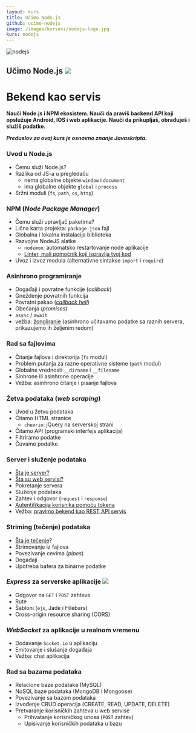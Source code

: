 ```yaml
---
layout: kurs
title: Učimo Node.js
github: ucimo-nodejs
image: /images/kursevi/nodejs-logo.jpg
kurs: nodejs
---
```


![nodejs]({{page.image}})

## Učimo Node.js [<img src="/images/ui/ikonice/github.svg" class="ikonica-veca">](https://github.com/skolakoda/ucimo-nodejs)

# Bekend kao servis

**Nauči Node.js i NPM ekosistem. Nauči da praviš backend API koji opslužuje Android, IOS i web aplikacije. Nauči da prikupljaš, obrađuješ i služiš podatke.**

***Preduslov za ovaj kurs je osnovno znanje Javaskripta.***

<!-- <a href="/kursevi/prijava?kurs=3" class="btn float-right">Prijavi se</a> -->

<!-- https://scotch.io/tutorials/building-and-securing-a-modern-backend-api -->

### Uvod u Node.js
- Čemu služi Node.js?
- Razlika od JS-a u pregledaču
  - nema globalne objekte `window` i `document`
  - ima globalne objekte `global` i `process`
- Sržni moduli (`fs`, `path`, `os`, `http`)

### NPM (*Node Package Manager*)
- Čemu služi upravljač paketima?
- Lična karta projekta: `package.json` fajl
- Globalna i lokalna instalacija biblioteka
- Razvojne NodeJS alatke
  - `nodemon`: automatsko restartovanje node aplikacije
  - [Linter, mali pomoćnik koji ispravlja tvoj kod](/linter)
- Uvoz i izvoz modula (alternativne sintakse `import` i `require`)

### Asinhrono programiranje
- Događaji i povratne funkcije (*callback*)
- Gneždenje povratnih funkcija
- Povratni pakao (*[callback hell](http://callbackhell.com/)*)
- Obećanja (*promises*)
- `async` / `await`
- vežba: [žongliranje](https://github.com/workshopper/learnyounode/blob/master/exercises/juggling_async/problem.md) (asinhrono učitavamo podatke sa raznih servera, prikazujemo ih željenim redom)

### Rad sa fajlovima
- Čitanje fajlova i direktorija (`fs` modul)
- Problem putanja za razne operativne sisteme (`path` modul)
- Globalne vrednosti `__dirname` i `__filename`
- Sinhrone ili asinhrone operacije
- Vežba: asinhrono čitanje i pisanje fajlova

### Žetva podataka (*web scraping*)
- Uvod u žetvu podataka
- Čitamo HTML stranice
  - `cheerio`: jQuery na serverskoj strani
- Čitamo API (programski interfejs aplikacija)
- Filtriramo podatke
- Čuvamo podatke

### Server i služenje podataka

- [Šta je server?](/server)
- [Šta su web servisi?](/web-servisi)
- Pokretanje servera
- Služenje podataka
- Zahtev i odgovor (`request` i `response`)
- [Autentifikacija korisnika pomoću tokena](https://scotch.io/tutorials/authenticate-a-node-js-api-with-json-web-tokens)
- Vežba: [pravimo bekend kao REST API servis](https://stormpath.com/blog/tutorial-build-rest-api-mobile-apps-using-node-js)

### Striming (tečenje) podataka
- [Šta je tečenje](https://medium.freecodecamp.org/node-js-streams-everything-you-need-to-know-c9141306be93)?
- Strimovanje iz fajlova
- Povezivanje cevima (*pipes*)
- Događaji
- Upotreba bafera za binarne podatke

### *Express* za serverske aplikacije [<img src="/images/ui/ikonice/github.svg" class="ikonica-veca">](https://github.com/skolakoda/ucimo-express)
- Odgovor na `GET` i `POST` zahteve
- Rute
- Šabloni (`ejs`, Jade i Hilebars)
- Cross-origin resource sharing (CORS)

### *WebSocket* za aplikacije u realnom vremenu
- Dodavanje `Socket.io` u aplikaciju
- Emitovanje i slušanje događaja
- Vežba: chat aplikacija

### Rad sa bazama podataka
- Relacione baze podataka (MySQL)
- NoSQL baze podataka (MongoDB i Mongoose)
- Povezivanje sa bazom podataka
- Izvođenje CRUD operacija (CREATE, READ, UPDATE, DELETE)
- Pretvaranje korisničkih zahteva u web servise
  - Prihvatanje korisničkog unosa (`POST` zahtev)
  - Upisivanje korisničkih podataka u bazu
